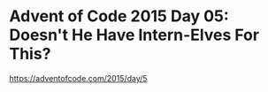 # Advent of Code 2015 Day 05: Doesn't He Have Intern-Elves For This?

https://adventofcode.com/2015/day/5
